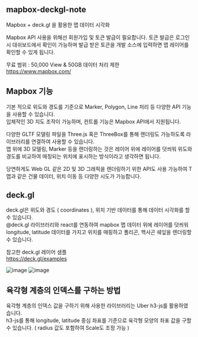 ## mapbox-deckgl-note

Mapbox + deck.gl 을 활용한 맵 데이터 시각화

Mapbox API 사용을 위해선 회원가입 및 토큰 발급이 필요합니다.
토큰 발급은 로그인 시 대쉬보드에서 확인이 가능하며 발급 받은 토큰을 개발 소스에 입력하면 맵 레이어를 확인할 수 있게 됩니다.

무료 범위 : 50,000 View & 50GB 데이터 처리 제한<br/>
https://www.mapbox.com/

## Mapbox 기능

기본 적으로 위도와 경도를 기준으로 Marker, Polygon, Line 처리 등 다양한 API 기능을 사용할 수 있습니다.<br/>
입체적인 3D 지도 조작이 가능하며, 컨트롤 기능은 Mapbox API에서 지원됩니다.

다양한 GLTF 모델링 파일을 Three.js 혹은 ThreeBox를 통해 렌더링도 가능하도록 라이브러리를 연결하여 사용할 수 있습니다.<br/>
맵 위에 3D 모델링, Marker 등을 렌더링하는 것은 레이어 위에 레이어를 덧씌워 위도와 경도를 비교하여 매칭되는 위치에 표시하는 방식이라고 생각하면 됩니다.

당연하게도 Web GL 같은 2D 및 3D 그래픽을 렌더링하기 위한 API도 사용 가능하여 T맵과 같은 건물 데이터, 위치 이동 등 다양한 시도가 가능합니다.<br/>

## deck.gl

deck.gl은 위도와 경도 ( coordinates ), 위치 기반 데이터를 통해 데이터 시각화를 할 수 있습니다.<br/>
@deck.gl 라이브러리와 react를 연동하여 mapbox 맵 데이터 위에 레이어를 덧씌워 longitude, latitude 데이터를 가지고 위치를 매핑하고 폴리곤, 헥사곤 쉐잎을 렌더링할 수 있습니다.<br/>

참고한 deck.gl 레이어 샘플<br/>
https://deck.gl/examples

![image](https://github.com/jiwooproity/mapbox-deckgl-note/assets/58384366/9f24fed3-fa12-4d81-b4c2-858e007c512c)
![image](https://github.com/jiwooproity/mapbox-deckgl-note/assets/58384366/7f8fc8bc-d14a-45b9-aca1-073bf3603311)


## 육각형 계층의 인덱스를 구하는 방법

육각형 계층의 인덱스 값을 구하기 위해 사용한 라이브러리는 Uber h3-js를 활용하였습니다.<br/>
h3-js를 통해 longitude, latitude 중심 좌표를 기준으로 육각형 모양의 좌표 값을 구할 수 있습니다. ( radius 값도 포함하여 Scale도 조정 가능 )
